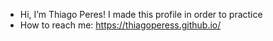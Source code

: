- Hi, I’m Thiago Peres!
I made this profile in order to practice
- How to reach me: https://thiagoperess.github.io/
